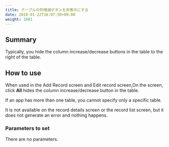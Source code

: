 ```yaml
---
title: テーブルの列増減ボタンを非表示にする
date: 2018-01-22T16:07:50+09:00
weight: 1681
---
```

## Summary

Typically, you hide the column increase/decrease buttons in the table to the right of the table.

## How to use

When used in the Add Record screen and Edit record screen,On the screen, click **All** hides the column increase/decrease button in the table.

If an app has more than one table, you cannot specify only a specific table.

It is not available on the record details screen or the record list screen, but it does not generate an error and nothing happens.

### Parameters to set

There are no parameters.
